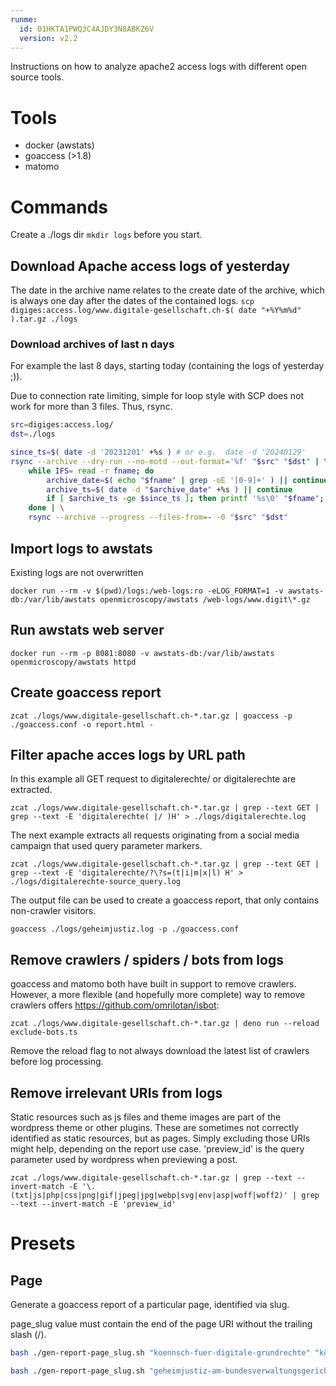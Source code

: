 ```yaml
---
runme:
  id: 01HKTA1PWQ3C4AJDY3N8ABKZ6V
  version: v2.2
---
```


Instructions on how to analyze apache2 access logs with different open source tools.

# Tools

* docker (awstats)
* goaccess (>1.8)
* matomo

# Commands

Create a ./logs dir `mkdir logs` before you start.

## Download Apache access logs of yesterday

The date in the archive name relates to the create date of the archive, which is always one day after the dates of the contained logs.
`scp digiges:access.log/www.digitale-gesellschaft.ch-$( date "+%Y%m%d" ).tar.gz ./logs`

### Download archives of last n days

For example the last 8 days, starting today (containing the logs of yesterday ;)).

Due to connection rate limiting, simple for loop style with SCP does not work for more than 3 files. Thus, rsync.

```bash {"id":"01HKTBECEEP0TVNNEXGHAHD20R"}
src=digiges:access.log/
dst=./logs

since_ts=$( date -d '20231201' +%s ) # or e.g.  date -d '20240129'
rsync --archive --dry-run --no-motd --out-format='%f' "$src" "$dst" | \
    while IFS= read -r fname; do
        archive_date=$( echo "$fname" | grep -oE '[0-9]+' ) || continue
        archive_ts=$( date -d "$archive_date" +%s ) || continue
        if [ $archive_ts -ge $since_ts ]; then printf '%s\0' "$fname"; fi
    done | \
    rsync --archive --progress --files-from=- -0 "$src" "$dst"
```

## Import logs to awstats

Existing logs are not overwritten

`docker run --rm -v $(pwd)/logs:/web-logs:ro -eLOG_FORMAT=1 -v awstats-db:/var/lib/awstats openmicroscopy/awstats /web-logs/www.digit\*.gz`

## Run awstats web server

`docker run --rm -p 8081:8080 -v awstats-db:/var/lib/awstats openmicroscopy/awstats httpd`

## Create goaccess report

`zcat ./logs/www.digitale-gesellschaft.ch-*.tar.gz | goaccess -p ./goaccess.conf -o report.html -`

## Filter apache acces logs by URL path

In this example all GET request to digitalerechte/ or digitalerechte are extracted.

`zcat ./logs/www.digitale-gesellschaft.ch-*.tar.gz | grep --text GET | grep --text -E 'digitalerechte( |/ )H' > ./logs/digitalerechte.log`

The next example extracts all requests originating from a social media campaign that used query parameter markers.

`zcat ./logs/www.digitale-gesellschaft.ch-*.tar.gz | grep --text GET | grep --text -E 'digitalerechte/?\?s=(t|i|m|x|l) H' > ./logs/digitalerechte-source_query.log`

The output file can be used to create a goaccess report, that only contains non-crawler visitors.

`goaccess ./logs/geheimjustiz.log -p ./goaccess.conf`

## Remove crawlers / spiders / bots from logs

goaccess and matomo both have built in support to remove crawlers. However, a more flexible (and hopefully more complete) way to remove crawlers offers https://github.com/omrilotan/isbot:

`zcat ./logs/www.digitale-gesellschaft.ch-*.tar.gz | deno run --reload exclude-bots.ts`

Remove the reload flag to not always download the latest list of crawlers before log processing.

## Remove irrelevant URIs from logs

Static resources such as js files and theme images are part of the wordpress theme or other plugins. These are sometimes not correctly identified as static resources, but as pages. Simply excluding those URIs might help, depending on the report use case. 'preview_id' is the query parameter used by wordpress when previewing a post.

`zcat ./logs/www.digitale-gesellschaft.ch-*.tar.gz | grep --text --invert-match -E '\.(txt|js|php|css|png|gif|jpeg|jpg|webp|svg|env|asp|woff|woff2)' | grep --text --invert-match -E 'preview_id'`

# Presets

## Page
Generate a goaccess report of a particular page, identified via slug.

page_slug value must contain the end of the page URI without the trailing slash (/).

```bash {"id":"01HKTBECEEP0TVNNEXGMK72A14"}
bash ./gen-report-page_slug.sh "koennsch-fuer-digitale-grundrechte" "könnsch"

bash ./gen-report-page_slug.sh "geheimjustiz-am-bundesverwaltungsgericht-kabelaufklaerung-durch-geheimdienst" "geheimjustiz"
```

## 